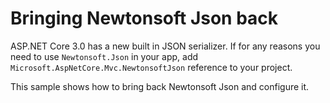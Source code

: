 # Bringing Newtonsoft Json back 

ASP.NET Core 3.0 has a new built in JSON serializer. If for any reasons you need to use `Newtonsoft.Json` in your app, add `Microsoft.AspNetCore.Mvc.NewtonsoftJson` reference to your project.

This sample shows how to bring back Newtonsoft Json and configure it.
